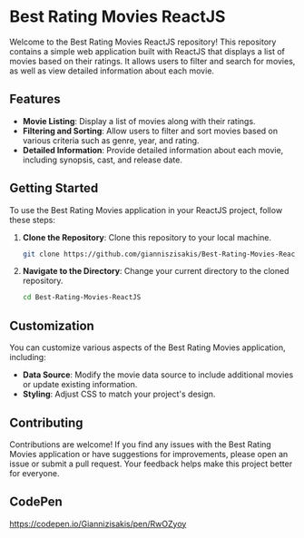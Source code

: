 # Best Rating Movies ReactJS

Welcome to the Best Rating Movies ReactJS repository! This repository contains a simple web application built with ReactJS that displays a list of movies based on their ratings. It allows users to filter and search for movies, as well as view detailed information about each movie.

## Features

- **Movie Listing**: Display a list of movies along with their ratings.
- **Filtering and Sorting**: Allow users to filter and sort movies based on various criteria such as genre, year, and rating.
- **Detailed Information**: Provide detailed information about each movie, including synopsis, cast, and release date.

## Getting Started

To use the Best Rating Movies application in your ReactJS project, follow these steps:

1. **Clone the Repository**: Clone this repository to your local machine.

    ```bash
    git clone https://github.com/gianniszisakis/Best-Rating-Movies-ReactJS.git
    ```

2. **Navigate to the Directory**: Change your current directory to the cloned repository.

    ```bash
    cd Best-Rating-Movies-ReactJS
    ```

## Customization

You can customize various aspects of the Best Rating Movies application, including:

- **Data Source**: Modify the movie data source to include additional movies or update existing information.
- **Styling**: Adjust CSS to match your project's design.

## Contributing

Contributions are welcome! If you find any issues with the Best Rating Movies application or have suggestions for improvements, please open an issue or submit a pull request. Your feedback helps make this project better for everyone.

## CodePen

https://codepen.io/Giannizisakis/pen/RwOZyoy